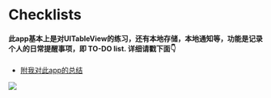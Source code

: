 # Checklists
#### 此app基本上是对UITableView的练习，还有本地存储，本地通知等，功能是记录个人的日常提醒事项，即 TO-DO list. 详细请戳下面👇
* [附我对此app的总结](http://www.jianshu.com/p/b1c52d93d728)

![](https://github.com/huangningfa/Checklists//raw/master/1.png)
